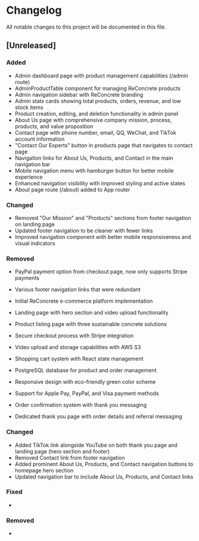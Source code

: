 # Changelog

All notable changes to this project will be documented in this file.

## [Unreleased]

### Added
- Admin dashboard page with product management capabilities (/admin route)
- AdminProductTable component for managing ReConcrete products
- Admin navigation sidebar with ReConcrete branding
- Admin stats cards showing total products, orders, revenue, and low stock items
- Product creation, editing, and deletion functionality in admin panel
- About Us page with comprehensive company mission, process, products, and value proposition
- Contact page with phone number, email, QQ, WeChat, and TikTok account information
- "Contact Our Experts" button in products page that navigates to contact page
- Navigation links for About Us, Products, and Contact in the main navigation bar
- Mobile navigation menu with hamburger button for better mobile experience
- Enhanced navigation visibility with improved styling and active states
- About page route (/about) added to App router

### Changed
- Removed "Our Mission" and "Products" sections from footer navigation on landing page
- Updated footer navigation to be cleaner with fewer links
- Improved navigation component with better mobile responsiveness and visual indicators

### Removed
- PayPal payment option from checkout page, now only supports Stripe payments
- Various footer navigation links that were redundant

- Initial ReConcrete e-commerce platform implementation
- Landing page with hero section and video upload functionality
- Product listing page with three sustainable concrete solutions
- Secure checkout process with Stripe integration
- Video upload and storage capabilities with AWS S3
- Shopping cart system with React state management
- PostgreSQL database for product and order management
- Responsive design with eco-friendly green color scheme
- Support for Apple Pay, PayPal, and Visa payment methods
- Order confirmation system with thank you messaging
- Dedicated thank you page with order details and referral messaging

### Changed
- Added TikTok link alongside YouTube on both thank you page and landing page (hero section and footer)
- Removed Contact link from footer navigation
- Added prominent About Us, Products, and Contact navigation buttons to homepage hero section
- Updated navigation bar to include About Us, Products, and Contact links

### Fixed
- 

### Removed
-